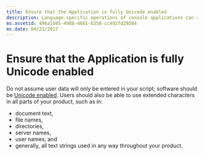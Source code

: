 ```yaml
---
title: Ensure that the Application is fully Unicode enabled
description: Language-specific operations of console applications can and should follow the locale settings of the system.
ms.assetid: 496a1b05-4988-4661-b358-cc492fd29584
ms.date: 04/21/2017
---
```

# Ensure that the Application is fully Unicode enabled

Do not assume user data will only be entered in your script; software should be [Unicode enabled](https://msdn.microsoft.com/globalization/mt683841). Users should also be able to use extended characters in all parts of your product, such as in:

-   document text,
-   file names,
-   directories,
-   server names,
-   user names, and
-   generally, all text strings used in any way throughout your product.


